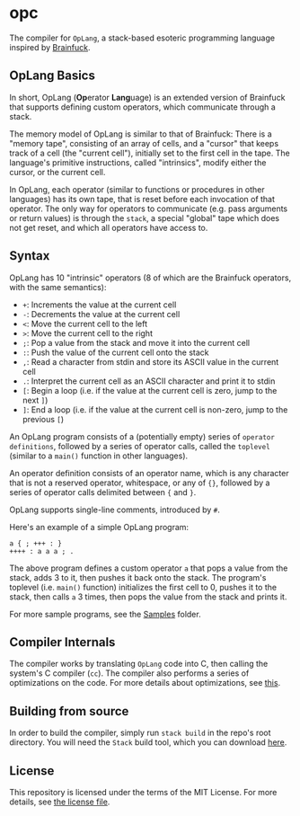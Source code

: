 # opc

The compiler for `OpLang`, a stack-based esoteric programming language inspired by [Brainfuck](https://en.wikipedia.org/wiki/Brainfuck).

## OpLang Basics

In short, OpLang (**Op**erator **Lang**uage) is an extended version of Brainfuck that supports defining custom operators, which communicate through a stack.

The memory model of OpLang is similar to that of Brainfuck: There is a "memory tape", consisting of an array of cells, and a "cursor" that keeps track of a cell (the "current cell"), initially set to the first cell in the tape.
The language's primitive instructions, called "intrinsics", modify either the cursor, or the current cell.

In OpLang, each operator (similar to functions or procedures in other languages) has its own tape, that is reset before each invocation of that operator.
The only way for operators to communicate (e.g. pass arguments or return values) is through the `stack`, a special "global" tape which does not get reset, and which all operators have access to.

## Syntax

OpLang has 10 "intrinsic" operators (8 of which are the Brainfuck operators, with the same semantics):

* `+`: Increments the value at the current cell
* `-`: Decrements the value at the current cell
* `<`: Move the current cell to the left
* `>`: Move the current cell to the right
* `;`: Pop a value from the stack and move it into the current cell
* `:`: Push the value of the current cell onto the stack
* `,`: Read a character from stdin and store its ASCII value in the current cell
* `.`: Interpret the current cell as an ASCII character and print it to stdin
* `[`: Begin a loop (i.e. if the value at the current cell is zero, jump to the next `]`)
* `]`: End a loop (i.e. if the value at the current cell is non-zero, jump to the previous `[`)

An OpLang program consists of a (potentially empty) series of `operator definitions`, followed by a series of operator calls, called the `toplevel` (similar to a `main()` function in other languages).

An operator definition consists of an operator name, which is any character that is not a reserved operator, whitespace, or any of `{}`, followed by a series of operator calls delimited between `{` and `}`.

OpLang supports single-line comments, introduced by `#`.

Here's an example of a simple OpLang program:

```op
a { ; +++ : }
++++ : a a a ; .
```

The above program defines a custom operator `a` that pops a value from the stack, adds 3 to it, then pushes it back onto the stack.
The program's toplevel (i.e. `main()` function) initializes the first cell to 0, pushes it to the stack, then calls `a` 3 times, then pops the value from the stack and prints it.

For more sample programs, see the [Samples](Samples/) folder.

## Compiler Internals

The compiler works by translating `OpLang` code into C, then calling the system's C compiler (`cc`).
The compiler also performs a series of optimizations on the code. For more details about optimizations, see [this](https://github.com/Oldpug/Bfi#ast-and-optimizations).

## Building from source

In order to build the compiler, simply run `stack build` in the repo's root directory. You will need the `Stack` build tool, which you can download [here](https://www.haskell.org/platform/).

## License

This repository is licensed under the terms of the MIT License.
For more details, see [the license file](LICENSE.txt).